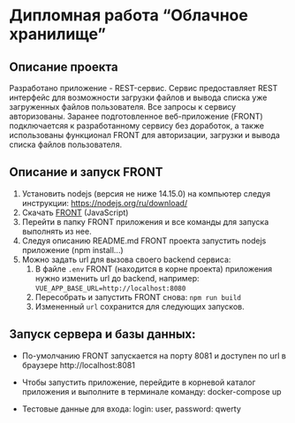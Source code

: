 # Дипломная работа “Облачное хранилище”

## Описание проекта

Разработано приложение - REST-сервис. Сервис предоставляет REST интерфейс для возможности загрузки файлов и вывода списка уже загруженных файлов пользователя. 
Все запросы к сервису авторизованы. Заранее подготовленное веб-приложение (FRONT) подключаетсяя к разработанному сервису без доработок, 
а также использованы функционал FRONT для авторизации, загрузки и вывода списка файлов пользователя.

## Описание и запуск FRONT

1. Установить nodejs (версия не ниже 14.15.0) на компьютер следуя инструкции: https://nodejs.org/ru/download/
2. Скачать [FRONT](./netology-diplom-frontend) (JavaScript)
3. Перейти в папку FRONT приложения и все команды для запуска выполнять из нее.
4. Следуя описанию README.md FRONT проекта запустить nodejs приложение (npm install...)
5. Можно задать url для вызова своего backend сервиса:
    1. В файле `.env` FRONT (находится в корне проекта) приложения нужно изменить url до backend, например: `VUE_APP_BASE_URL=http://localhost:8080`
    2. Пересобрать и запустить FRONT снова: `npm run build`
    3. Измененный `url` сохранится для следующих запусков.
    
## Запуск сервера и базы данных:

* По-умолчанию FRONT запускается на порту 8081 и доступен по url в браузере http://localhost:8081

* Чтобы запустить приложение, перейдите в корневой каталог приложения и выполните в терминале команду:
docker-compose up

* Тестовые данные для входа:
login: user, password: qwerty
